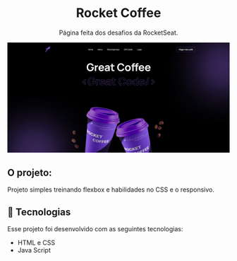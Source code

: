 <h1 align="center">Rocket Coffee</h1>

<p align="center">
  Página feita dos desafios da RocketSeat.
</p>

<p align="center">
  <img src=".github/preview.jpg">
</p>

## O projeto:

Projeto simples treinando flexbox e habilidades no CSS e o responsivo.

## 🚀 Tecnologias

Esse projeto foi desenvolvido com as seguintes tecnologias:

- HTML e CSS
- Java Script
